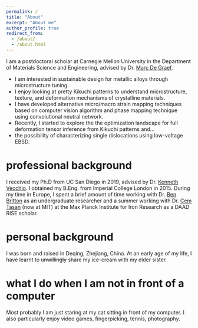 ```yaml
---
permalink: /
title: "About"
excerpt: "About me"
author_profile: true
redirect_from: 
  - /about/
  - /about.html
---
```


I am a postdoctoral scholar at Carnegie Mellon University in the Department of Materials Science and Engineering, advised by Dr. [Marc De Graef](https://www.cmu.edu/engineering/materials/people/faculty/bios/de_graef.html/). 
  * I am interested in sustainable design for metallic alloys through microstructure tuning. 
  * I enjoy looking at pretty Kikuchi patterns to understand microstructure, texture, and deformation mechanisms of crystalline materials. 
  * I have developed alternative micro/macro strain mapping techniques based on computer vision algorithm and phase mapping technique using convolutional neutral network. 
  * Recently, I started to explore the the optimization landscape for full deformation tensor inference from Kikuchi patterns and...
  * the possibility of characterizing single dislocations using low-voltage EBSD.
 

professional background
======
I received my Ph.D from UC San Diego in 2019, advised by  Dr. [Kenneth Vecchio](https://sites.google.com/eng.ucsd.edu/kennethvecchioresearchgroup/). I obtained my B.Eng. from Imperial College London in 2015. During my time in Europe, I spent a brief amount of time working with Dr. [Ben Britton](https://www.expmicromech.com/) as an undergraduate researcher and a summer working with Dr. [Cem Tasan](https://tasan.mit.edu/research/) (now at MIT) at the Max Planck Institute for Iron Research as a DAAD RISE scholar.

personal background
======
I was born and raised in Deqing, Zhejiang, China. At an early age of my life, I have learnt to ~~unwillingly~~ share my ice-cream with my elder sister. 

what I do when I am not in front of a computer
======
Most probably I am just staring at my cat sitting in front of my computer. I also particularly enjoy video games, fingerpicking, tennis, photography.


